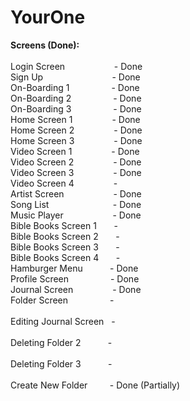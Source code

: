 # YourOne

**Screens (Done):**
<br>
<br>Login Screen&nbsp;&nbsp;&nbsp;&nbsp;&nbsp;&nbsp;&nbsp;&nbsp;&nbsp;&nbsp;&nbsp;&nbsp;&nbsp;&nbsp;&nbsp;&nbsp;&nbsp;&nbsp;&nbsp;&nbsp;- Done
<br>Sign Up&nbsp;&nbsp;&nbsp;&nbsp;&nbsp;&nbsp;&nbsp;&nbsp;&nbsp;&nbsp;&nbsp;&nbsp;&nbsp;&nbsp;&nbsp;&nbsp;&nbsp;&nbsp;&nbsp;&nbsp;&nbsp;&nbsp;&nbsp;&nbsp;&nbsp;&nbsp;&nbsp;&nbsp;- Done
<br>On-Boarding 1&nbsp;&nbsp;&nbsp;&nbsp;&nbsp;&nbsp;&nbsp;&nbsp;&nbsp;&nbsp;&nbsp;&nbsp;&nbsp;&nbsp;&nbsp;&nbsp;&nbsp;- Done
<br>On-Boarding 2&nbsp;&nbsp;&nbsp;&nbsp;&nbsp;&nbsp;&nbsp;&nbsp;&nbsp;&nbsp;&nbsp;&nbsp;&nbsp;&nbsp;&nbsp;&nbsp;&nbsp;-	Done
<br>On-Boarding 3&nbsp;&nbsp;&nbsp;&nbsp;&nbsp;&nbsp;&nbsp;&nbsp;&nbsp;&nbsp;&nbsp;&nbsp;&nbsp;&nbsp;&nbsp;&nbsp;&nbsp;- Done
<br>Home Screen 1&nbsp;&nbsp;&nbsp;&nbsp;&nbsp;&nbsp;&nbsp;&nbsp;&nbsp;&nbsp;&nbsp;&nbsp;&nbsp;&nbsp;&nbsp;&nbsp;-	Done
<br>Home Screen 2&nbsp;&nbsp;&nbsp;&nbsp;&nbsp;&nbsp;&nbsp;&nbsp;&nbsp;&nbsp;&nbsp;&nbsp;&nbsp;&nbsp;&nbsp;&nbsp;-	Done
<br>Home Screen 3&nbsp;&nbsp;&nbsp;&nbsp;&nbsp;&nbsp;&nbsp;&nbsp;&nbsp;&nbsp;&nbsp;&nbsp;&nbsp;&nbsp;&nbsp;&nbsp;-	Done
<br>Video Screen 1&nbsp;&nbsp;&nbsp;&nbsp;&nbsp;&nbsp;&nbsp;&nbsp;&nbsp;&nbsp;&nbsp;&nbsp;&nbsp;&nbsp;&nbsp;&nbsp;-	Done
<br>Video Screen 2&nbsp;&nbsp;&nbsp;&nbsp;&nbsp;&nbsp;&nbsp;&nbsp;&nbsp;&nbsp;&nbsp;&nbsp;&nbsp;&nbsp;&nbsp;&nbsp;-	Done
<br>Video Screen 3&nbsp;&nbsp;&nbsp;&nbsp;&nbsp;&nbsp;&nbsp;&nbsp;&nbsp;&nbsp;&nbsp;&nbsp;&nbsp;&nbsp;&nbsp;&nbsp;-	Done
<br>Video Screen 4&nbsp;&nbsp;&nbsp;&nbsp;&nbsp;&nbsp;&nbsp;&nbsp;&nbsp;&nbsp;&nbsp;&nbsp;&nbsp;&nbsp;&nbsp;&nbsp;-	
<br>Artist Screen&nbsp;&nbsp;&nbsp;&nbsp;&nbsp;&nbsp;&nbsp;&nbsp;&nbsp;&nbsp;&nbsp;&nbsp;&nbsp;&nbsp;&nbsp;&nbsp;&nbsp;&nbsp;&nbsp;&nbsp;-	Done
<br>Song List&nbsp;&nbsp;&nbsp;&nbsp;&nbsp;&nbsp;&nbsp;&nbsp;&nbsp;&nbsp;&nbsp;&nbsp;&nbsp;&nbsp;&nbsp;&nbsp;&nbsp;&nbsp;&nbsp;&nbsp;&nbsp;&nbsp;&nbsp;&nbsp;&nbsp;&nbsp;-	Done
<br>Music Player&nbsp;&nbsp;&nbsp;&nbsp;&nbsp;&nbsp;&nbsp;&nbsp;&nbsp;&nbsp;&nbsp;&nbsp;&nbsp;&nbsp;&nbsp;&nbsp;&nbsp;&nbsp;&nbsp;&nbsp;-	Done
<br>Bible Books Screen 1&nbsp;&nbsp;&nbsp;&nbsp;&nbsp;&nbsp;&nbsp;-	
<br>Bible Books Screen 2&nbsp;&nbsp;&nbsp;&nbsp;&nbsp;&nbsp;&nbsp;-	
<br>Bible Books Screen 3&nbsp;&nbsp;&nbsp;&nbsp;&nbsp;&nbsp;&nbsp;-	
<br>Bible Books Screen 4&nbsp;&nbsp;&nbsp;&nbsp;&nbsp;&nbsp;&nbsp;-	
<br>Hamburger Menu&nbsp;&nbsp;&nbsp;&nbsp;&nbsp;&nbsp;&nbsp;&nbsp;&nbsp;&nbsp;&nbsp;-	Done
<br>Profile Screen&nbsp;&nbsp;&nbsp;&nbsp;&nbsp;&nbsp;&nbsp;&nbsp;&nbsp;&nbsp;&nbsp;&nbsp;&nbsp;&nbsp;&nbsp;&nbsp;&nbsp;-	Done
<br>Journal Screen&nbsp;&nbsp;&nbsp;&nbsp;&nbsp;&nbsp;&nbsp;&nbsp;&nbsp;&nbsp;&nbsp;&nbsp;&nbsp;&nbsp;&nbsp;&nbsp;-	Done
<br>Folder Screen&nbsp;&nbsp;&nbsp;&nbsp;&nbsp;&nbsp;&nbsp;&nbsp;&nbsp;&nbsp;&nbsp;&nbsp;&nbsp;&nbsp;&nbsp;&nbsp;&nbsp;-	
<br>Editing Journal Screen&nbsp;&nbsp;&nbsp;-	
<br>Deleting Folder 2&nbsp;&nbsp;&nbsp;&nbsp;&nbsp;&nbsp;&nbsp;&nbsp;&nbsp;&nbsp;&nbsp;-	
<br>Deleting Folder 3&nbsp;&nbsp;&nbsp;&nbsp;&nbsp;&nbsp;&nbsp;&nbsp;&nbsp;&nbsp;&nbsp;-	
<br>Create New Folder&nbsp;&nbsp;&nbsp;&nbsp;&nbsp;&nbsp;&nbsp;&nbsp;&nbsp;- Done (Partially)
